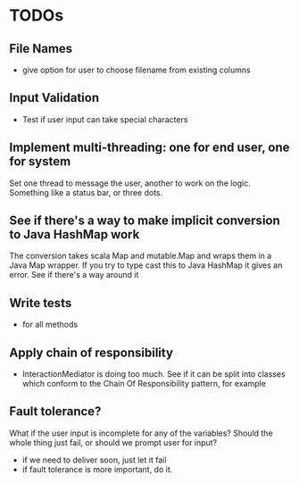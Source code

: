 TODOs
=====

File Names
----------
- give option for user to choose filename from existing columns


Input Validation
----------------
- Test if user input can take special characters


Implement multi-threading: one for end user, one for system
----------------------------------------------------------
Set one thread to message the user, another to work on 
the logic. Something like a status bar, or three dots.


See if there's a way to make implicit conversion to Java HashMap work
----------------------------------------------------------------------
The conversion takes scala Map and mutable.Map and wraps them in a 
Java Map wrapper. If you try to type cast this to Java HashMap it gives
an error. See if there's a way around it


Write tests
-----------
- for all methods

Apply chain of responsibility
-----------------------------
- InteractionMediator is doing too much. See if it can be split into classes
  which conform to the Chain Of Responsibility pattern, for example


Fault tolerance?
----------------
What if the user input is incomplete for any of the variables? Should the 
whole thing just fail, or should we prompt user for input?
- if we need to deliver soon, just let it fail
- if fault tolerance is more important, do it.



